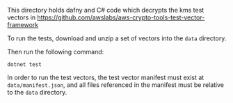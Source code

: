 This directory holds dafny and C# code which decrypts the kms test vectors in https://github.com/awslabs/aws-crypto-tools-test-vector-framework

To run the tests, download and unzip a set of vectors into the `data` directory.

Then run the following command:

```
dotnet test
```

In order to run the test vectors, the test vector manifest must exist at `data/manifest.json`, and all files referenced in the manifest must be relative to the `data` directory.
